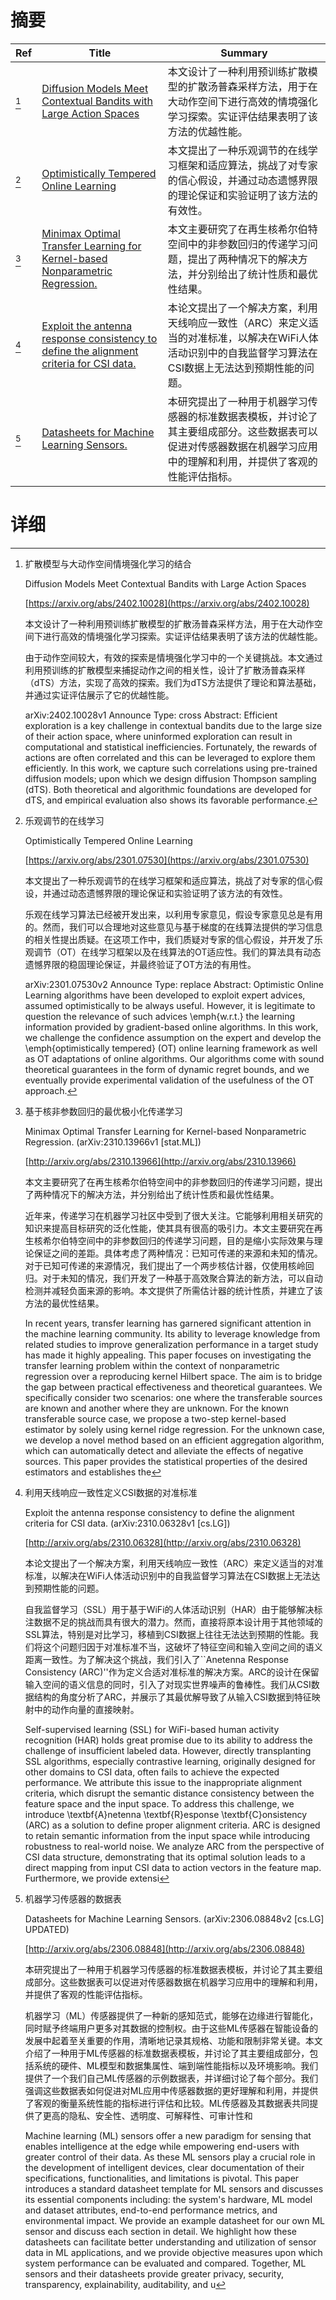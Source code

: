 # 摘要

| Ref | Title | Summary |
| --- | --- | --- |
| [^1] | [Diffusion Models Meet Contextual Bandits with Large Action Spaces](https://arxiv.org/abs/2402.10028) | 本文设计了一种利用预训练扩散模型的扩散汤普森采样方法，用于在大动作空间下进行高效的情境强化学习探索。实证评估结果表明了该方法的优越性能。 |
| [^2] | [Optimistically Tempered Online Learning](https://arxiv.org/abs/2301.07530) | 本文提出了一种乐观调节的在线学习框架和适应算法，挑战了对专家的信心假设，并通过动态遗憾界限的理论保证和实验证明了该方法的有效性。 |
| [^3] | [Minimax Optimal Transfer Learning for Kernel-based Nonparametric Regression.](http://arxiv.org/abs/2310.13966) | 本文主要研究了在再生核希尔伯特空间中的非参数回归的传递学习问题，提出了两种情况下的解决方法，并分别给出了统计性质和最优性结果。 |
| [^4] | [Exploit the antenna response consistency to define the alignment criteria for CSI data.](http://arxiv.org/abs/2310.06328) | 本论文提出了一个解决方案，利用天线响应一致性（ARC）来定义适当的对准标准，以解决在WiFi人体活动识别中的自我监督学习算法在CSI数据上无法达到预期性能的问题。 |
| [^5] | [Datasheets for Machine Learning Sensors.](http://arxiv.org/abs/2306.08848) | 本研究提出了一种用于机器学习传感器的标准数据表模板，并讨论了其主要组成部分。这些数据表可以促进对传感器数据在机器学习应用中的理解和利用，并提供了客观的性能评估指标。 |

# 详细

[^1]: 扩散模型与大动作空间情境强化学习的结合

    Diffusion Models Meet Contextual Bandits with Large Action Spaces

    [https://arxiv.org/abs/2402.10028](https://arxiv.org/abs/2402.10028)

    本文设计了一种利用预训练扩散模型的扩散汤普森采样方法，用于在大动作空间下进行高效的情境强化学习探索。实证评估结果表明了该方法的优越性能。

    

    由于动作空间较大，有效的探索是情境强化学习中的一个关键挑战。本文通过利用预训练的扩散模型来捕捉动作之间的相关性，设计了扩散汤普森采样（dTS）方法，实现了高效的探索。我们为dTS方法提供了理论和算法基础，并通过实证评估展示了它的优越性能。

    arXiv:2402.10028v1 Announce Type: cross  Abstract: Efficient exploration is a key challenge in contextual bandits due to the large size of their action space, where uninformed exploration can result in computational and statistical inefficiencies. Fortunately, the rewards of actions are often correlated and this can be leveraged to explore them efficiently. In this work, we capture such correlations using pre-trained diffusion models; upon which we design diffusion Thompson sampling (dTS). Both theoretical and algorithmic foundations are developed for dTS, and empirical evaluation also shows its favorable performance.
    
[^2]: 乐观调节的在线学习

    Optimistically Tempered Online Learning

    [https://arxiv.org/abs/2301.07530](https://arxiv.org/abs/2301.07530)

    本文提出了一种乐观调节的在线学习框架和适应算法，挑战了对专家的信心假设，并通过动态遗憾界限的理论保证和实验证明了该方法的有效性。

    

    乐观在线学习算法已经被开发出来，以利用专家意见，假设专家意见总是有用的。然而，我们可以合理地对这些意见与基于梯度的在线算法提供的学习信息的相关性提出质疑。在这项工作中，我们质疑对专家的信心假设，并开发了乐观调节（OT）在线学习框架以及在线算法的OT适应性。我们的算法具有动态遗憾界限的稳固理论保证，并最终验证了OT方法的有用性。

    arXiv:2301.07530v2 Announce Type: replace Abstract: Optimistic Online Learning algorithms have been developed to exploit expert advices, assumed optimistically to be always useful. However, it is legitimate to question the relevance of such advices \emph{w.r.t.} the learning information provided by gradient-based online algorithms. In this work, we challenge the confidence assumption on the expert and develop the \emph{optimistically tempered} (OT) online learning framework as well as OT adaptations of online algorithms. Our algorithms come with sound theoretical guarantees in the form of dynamic regret bounds, and we eventually provide experimental validation of the usefulness of the OT approach.
    
[^3]: 基于核非参数回归的最优极小化传递学习

    Minimax Optimal Transfer Learning for Kernel-based Nonparametric Regression. (arXiv:2310.13966v1 [stat.ML])

    [http://arxiv.org/abs/2310.13966](http://arxiv.org/abs/2310.13966)

    本文主要研究了在再生核希尔伯特空间中的非参数回归的传递学习问题，提出了两种情况下的解决方法，并分别给出了统计性质和最优性结果。

    

    近年来，传递学习在机器学习社区中受到了很大关注。它能够利用相关研究的知识来提高目标研究的泛化性能，使其具有很高的吸引力。本文主要研究在再生核希尔伯特空间中的非参数回归的传递学习问题，目的是缩小实际效果与理论保证之间的差距。具体考虑了两种情况：已知可传递的来源和未知的情况。对于已知可传递的来源情况，我们提出了一个两步核估计器，仅使用核岭回归。对于未知的情况，我们开发了一种基于高效聚合算法的新方法，可以自动检测并减轻负面来源的影响。本文提供了所需估计器的统计性质，并建立了该方法的最优性结果。

    In recent years, transfer learning has garnered significant attention in the machine learning community. Its ability to leverage knowledge from related studies to improve generalization performance in a target study has made it highly appealing. This paper focuses on investigating the transfer learning problem within the context of nonparametric regression over a reproducing kernel Hilbert space. The aim is to bridge the gap between practical effectiveness and theoretical guarantees. We specifically consider two scenarios: one where the transferable sources are known and another where they are unknown. For the known transferable source case, we propose a two-step kernel-based estimator by solely using kernel ridge regression. For the unknown case, we develop a novel method based on an efficient aggregation algorithm, which can automatically detect and alleviate the effects of negative sources. This paper provides the statistical properties of the desired estimators and establishes the 
    
[^4]: 利用天线响应一致性定义CSI数据的对准标准

    Exploit the antenna response consistency to define the alignment criteria for CSI data. (arXiv:2310.06328v1 [cs.LG])

    [http://arxiv.org/abs/2310.06328](http://arxiv.org/abs/2310.06328)

    本论文提出了一个解决方案，利用天线响应一致性（ARC）来定义适当的对准标准，以解决在WiFi人体活动识别中的自我监督学习算法在CSI数据上无法达到预期性能的问题。

    

    自我监督学习（SSL）用于基于WiFi的人体活动识别（HAR）由于能够解决标注数据不足的挑战而具有很大的潜力。然而，直接将原本设计用于其他领域的SSL算法，特别是对比学习，移植到CSI数据上往往无法达到预期的性能。我们将这个问题归因于对准标准不当，这破坏了特征空间和输入空间之间的语义距离一致性。为了解决这个挑战，我们引入了``Anetenna Response Consistency (ARC)''作为定义合适对准标准的解决方案。ARC的设计在保留输入空间的语义信息的同时，引入了对现实世界噪声的鲁棒性。我们从CSI数据结构的角度分析了ARC，并展示了其最优解导致了从输入CSI数据到特征映射中的动作向量的直接映射。

    Self-supervised learning (SSL) for WiFi-based human activity recognition (HAR) holds great promise due to its ability to address the challenge of insufficient labeled data. However, directly transplanting SSL algorithms, especially contrastive learning, originally designed for other domains to CSI data, often fails to achieve the expected performance. We attribute this issue to the inappropriate alignment criteria, which disrupt the semantic distance consistency between the feature space and the input space. To address this challenge, we introduce \textbf{A}netenna \textbf{R}esponse \textbf{C}onsistency (ARC) as a solution to define proper alignment criteria. ARC is designed to retain semantic information from the input space while introducing robustness to real-world noise. We analyze ARC from the perspective of CSI data structure, demonstrating that its optimal solution leads to a direct mapping from input CSI data to action vectors in the feature map. Furthermore, we provide extensi
    
[^5]: 机器学习传感器的数据表

    Datasheets for Machine Learning Sensors. (arXiv:2306.08848v2 [cs.LG] UPDATED)

    [http://arxiv.org/abs/2306.08848](http://arxiv.org/abs/2306.08848)

    本研究提出了一种用于机器学习传感器的标准数据表模板，并讨论了其主要组成部分。这些数据表可以促进对传感器数据在机器学习应用中的理解和利用，并提供了客观的性能评估指标。

    

    机器学习（ML）传感器提供了一种新的感知范式，能够在边缘进行智能化，同时赋予终端用户更多对其数据的控制权。由于这些ML传感器在智能设备的发展中起着至关重要的作用，清晰地记录其规格、功能和限制非常关键。本文介绍了一种用于ML传感器的标准数据表模板，并讨论了其主要组成部分，包括系统的硬件、ML模型和数据集属性、端到端性能指标以及环境影响。我们提供了一个我们自己ML传感器的示例数据表，并详细讨论了每个部分。我们强调这些数据表如何促进对ML应用中传感器数据的更好理解和利用，并提供了客观的衡量系统性能的指标进行评估和比较。ML传感器及其数据表共同提供了更高的隐私、安全性、透明度、可解释性、可审计性和

    Machine learning (ML) sensors offer a new paradigm for sensing that enables intelligence at the edge while empowering end-users with greater control of their data. As these ML sensors play a crucial role in the development of intelligent devices, clear documentation of their specifications, functionalities, and limitations is pivotal. This paper introduces a standard datasheet template for ML sensors and discusses its essential components including: the system's hardware, ML model and dataset attributes, end-to-end performance metrics, and environmental impact. We provide an example datasheet for our own ML sensor and discuss each section in detail. We highlight how these datasheets can facilitate better understanding and utilization of sensor data in ML applications, and we provide objective measures upon which system performance can be evaluated and compared. Together, ML sensors and their datasheets provide greater privacy, security, transparency, explainability, auditability, and u
    

